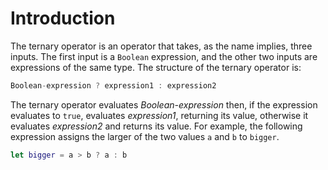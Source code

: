 # Introduction

The ternary operator is an operator that takes, as the name implies, three inputs. The first input is a `Boolean` expression, and the other two inputs are expressions of the same type. The structure of the ternary operator is:

```swift
Boolean-expression ? expression1 : expression2
```

The ternary operator evaluates _Boolean-expression_ then, if the expression evaluates to `true`, evaluates _expression1_, returning its value, otherwise it evaluates _expression2_ and returns its value. For example, the following expression assigns the larger of the two values `a` and `b` to `bigger`.

```swift
let bigger = a > b ? a : b
```

